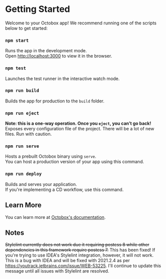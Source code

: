 # Getting Started
Welcome to your Octobox app! We recommend running one of the scripts below to get started:

### `npm start`
Runs the app in the development mode.\
Open [http://localhost:3000](http://localhost:3000) to view it in the browser.

### `npm test`
Launches the test runner in the interactive watch mode.

### `npm run build`
Builds the app for production to the `build` folder.

### `npm run eject`
**Note: this is a one-way operation. Once you `eject`, you can’t go back!**\
Exposes every configuration file of the project. There will be a lot of new files. Run with caution.

### `npm run serve`
Hosts a prebuilt Octobox binary using `serve`.\
You can host a production version of your app using this command.

### `npm run deploy`
Builds and serves your application.\
If you're implementing a CD workflow, use this command.

## Learn More
You can learn more at [Octobox's documentation](https://github.com/tom-ricci/octobox).

## Notes
~~Stylelint currently does not work due it requiring postcss 8 while other dependencies in this framework require postcss 7.~~ This has been fixed! If you're trying to use IDEA's Stylelint integration, however, it will not work. This is a bug with IDEA and will be fixed with 2021.2.4 as per https://youtrack.jetbrains.com/issue/WEB-53225. I'll continue to update this message until all issues with Stylelint are resolved.